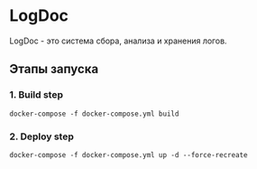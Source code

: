 # LogDoc

LogDoc - это система сбора, анализа и хранения логов.

## Этапы запуска

### 1. Build step

```
docker-compose -f docker-compose.yml build
```

### 2. Deploy step


```
docker-compose -f docker-compose.yml up -d --force-recreate
```

